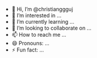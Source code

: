 - 👋 Hi, I’m @christianggguj
- 👀 I’m interested in ...
- 🌱 I’m currently learning ...
- 💞️ I’m looking to collaborate on ...
- 📫 How to reach me ...
- 😄 Pronouns: ...
- ⚡ Fun fact: ...

<!---
christianggguj/christianggguj is a ✨ special ✨ repository because its `README.md` (this file) appears on your GitHub profile.
You can click the Preview link to take a look at your changes.
--->
